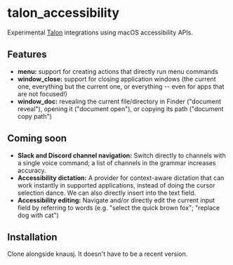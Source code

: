 # talon_accessibility

Experimental [Talon](https://talonvoice.com/) integrations using macOS accessibility APIs.

## Features

- **menu:** support for creating actions that directly run menu commands 
- **window_close:** support for closing application windows (the current one, everything but the current one, or everything -- even for apps that are not focused!)
- **window_doc:** revealing the current file/directory in Finder ("document reveal"), opening it ("document open"), or copying its path ("document copy path")

## Coming soon

- **Slack and Discord channel navigation:** Switch directly to channels with a single voice command; a list of channels in the grammar increases accuracy.
- **Accessibility dictation:** A provider for context-aware dictation that can work instantly in supported applications, instead of doing the cursor selection dance. We can also directly insert into the text field. 
- **Accessibility editing:** Navigate and/or directly edit the current input field by referring to words (e.g. "select the quick brown fox"; "replace dog with cat")

## Installation

Clone alongside knausj. It doesn't have to be a recent version.
